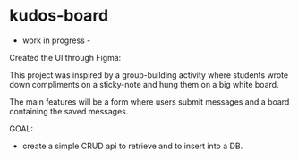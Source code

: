 # kudos-board
- work in progress - 

Created the UI through Figma: 

This project was inspired by a group-building activity where students wrote down compliments on a sticky-note and hung them on a big white board. 

The main features will be a form  where users submit messages and a board containing the saved messages.

GOAL: 
- create a simple CRUD api to retrieve and to insert into a DB. 
